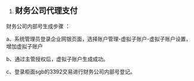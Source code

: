 1. ## <a name="_toc326655230"></a><a name="_toc496253843"></a>**财务公司代理支付**

财务公司内部号生成步骤 ：

a、系统管理员登录企业网银页面，选择账户管理-虚拟子账户-虚拟子账户设置，增加虚拟子账户

b、通过主管授权后，虚拟子账户生成成功。

c、登录柜面sgb的3392交易进行财务公司内部号登记。
